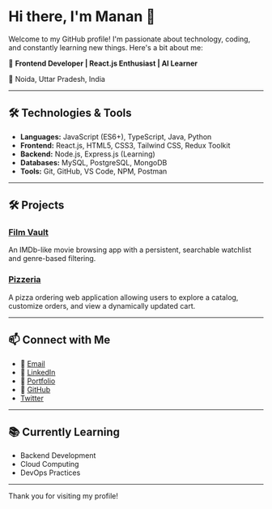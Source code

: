 # Hi there, I'm Manan 👋

Welcome to my GitHub profile! I'm passionate about technology, coding, and constantly learning new things. Here's a bit about me:

🎯 **Frontend Developer | React.js Enthusiast | AI Learner**

📍 Noida, Uttar Pradesh, India

---

## 🛠️ Technologies & Tools
- **Languages:**  JavaScript (ES6+), TypeScript, Java, Python
- **Frontend:** React.js, HTML5, CSS3, Tailwind CSS, Redux Toolkit
- **Backend:** Node.js, Express.js (Learning)
- **Databases:** MySQL, PostgreSQL, MongoDB
- **Tools:** Git, GitHub, VS Code, NPM, Postman

---

## 🛠️ Projects

### [Film Vault](https://film-vault-git-main-manan011s-projects.vercel.app/)
An IMDb-like movie browsing app with a persistent, searchable watchlist and genre-based filtering.

### [Pizzeria](https://github.com/manan011/pizzeria)
A pizza ordering web application allowing users to explore a catalog, customize orders, and view a dynamically updated cart.

---

## 📫 Connect with Me

- 📧 [Email](mailto:mananagarwal1103@gmail.com)
- 🔗 [LinkedIn](https://www.linkedin.com/in/manan011)
- 💼 [Portfolio](https://portfolio-mananagarwal.vercel.app/)
- 🐙 [GitHub](https://github.com/manan011)
- [Twitter](https://twitter.com/manan011)

---

## 📚 Currently Learning

- Backend Development
- Cloud Computing
- DevOps Practices

---

Thank you for visiting my profile!
